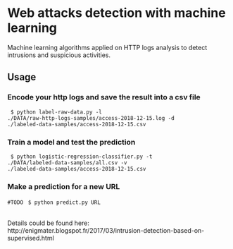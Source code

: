 # Web attacks detection with machine learning
Machine learning algorithms applied on HTTP logs analysis to detect intrusions and suspicious activities.

## Usage
### Encode your http logs and save the result into a csv file
<code> $ python label-raw-data.py -l ./DATA/raw-http-logs-samples/access-2018-12-15.log -d ./labeled-data-samples/access-2018-12-15.csv</code>

### Train a model and test the prediction
<code> $ python logistic-regression-classifier.py -t ./DATA/labeled-data-samples/all.csv -v ./labeled-data-samples/access-2018-12-15.csv </code>

### Make a prediction for a new URL
<code>#TODO</code>
<code> $ python predict.py URL </code>

<br>
Details could be found here:
<br>
http://enigmater.blogspot.fr/2017/03/intrusion-detection-based-on-supervised.html
